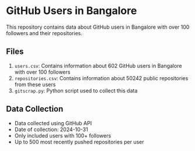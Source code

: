 # GitHub Users in Bangalore

This repository contains data about GitHub users in Bangalore with over 100 followers and their repositories.

## Files

1. `users.csv`: Contains information about 602 GitHub users in Bangalore with over 100 followers
2. `repositories.csv`: Contains information about 50242 public repositories from these users
3. `gitscrap.py`: Python script used to collect this data

## Data Collection

- Data collected using GitHub API
- Date of collection: 2024-10-31
- Only included users with 100+ followers
- Up to 500 most recently pushed repositories per user
